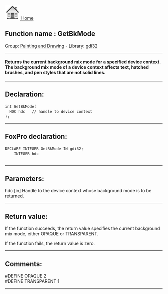 [<img src="../../images/home.png"> Home ](https://github.com/VFPX/Win32API)  

## Function name : GetBkMode
Group: [Painting and Drawing](../../functions_group.md#Painting_and_Drawing)  -  Library: [gdi32](../../libraries.md#gdi32)  
***  


#### Returns the current background mix mode for a specified device context. The background mix mode of a device context affects text, hatched brushes, and pen styles that are not solid lines.
***  


## Declaration:
```foxpro  
int GetBkMode(
  HDC hdc   // handle to device context
);  
```  
***  


## FoxPro declaration:
```foxpro  
DECLARE INTEGER GetBkMode IN gdi32;
	INTEGER hdc
  
```  
***  


## Parameters:
hdc 
[in] Handle to the device context whose background mode is to be returned.   
***  


## Return value:
If the function succeeds, the return value specifies the current background mix mode, either OPAQUE or TRANSPARENT. 

If the function fails, the return value is zero. 
  
***  


## Comments:
#DEFINE OPAQUE       2  
#DEFINE TRANSPARENT  1  
  
***  

